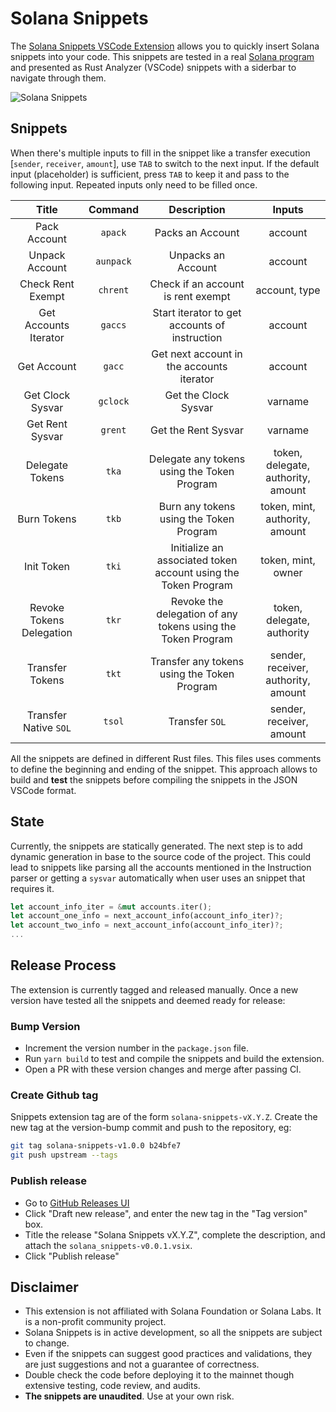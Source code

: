# Solana Snippets

The [Solana Snippets VSCode Extension](https://marketplace.visualstudio.com/items?itemName=patriciobcs.solana-snippets) allows you to quickly insert Solana snippets into your code. This snippets are tested in a real [Solana program](./snippets) and presented as Rust Analyzer (VSCode) snippets with a siderbar to navigate through them.

![Solana Snippets](https://raw.githubusercontent.com/patriciobcs/solana-snippets/main/resources/check-rent.gif)

## Snippets

When there's multiple inputs to fill in the snippet like a transfer execution [`sender`, `receiver`, `amount`], use `TAB` to switch to the next input. If the default input (placeholder) is sufficient, press `TAB` to keep it and pass to the following input. Repeated inputs only need to be filled once.

|          Title           |  Command  |                          Description                           |               Inputs                |
| :----------------------: | :-------: | :------------------------------------------------------------: | :---------------------------------: |
|       Pack Account       |  `apack`  |                        Packs an Account                        |               account               |
|      Unpack Account      | `aunpack` |                       Unpacks an Account                       |               account               |
|    Check Rent Exempt     | `chrent`  |               Check if an account is rent exempt               |            account, type            |
|  Get Accounts Iterator   |  `gaccs`  |         Start iterator to get accounts of instruction          |               account               |
|       Get Account        |  `gacc`   |           Get next account in the accounts iterator            |               account               |
|     Get Clock Sysvar     | `gclock`  |                      Get the Clock Sysvar                      |               varname               |
|     Get Rent Sysvar      |  `grent`  |                      Get the Rent Sysvar                       |               varname               |
|     Delegate Tokens      |   `tka`   |          Delegate any tokens using the Token Program           | token, delegate, authority, amount  |
|       Burn Tokens        |   `tkb`   |            Burn any tokens using the Token Program             |   token, mint, authority, amount    |
|        Init Token        |   `tki`   | Initialize an associated token account using the Token Program |         token, mint, owner          |
| Revoke Tokens Delegation |   `tkr`   |  Revoke the delegation of any tokens using the Token Program   |     token, delegate, authority      |
|     Transfer Tokens      |   `tkt`   |          Transfer any tokens using the Token Program           | sender, receiver, authority, amount |
|  Transfer Native `SOL`   |  `tsol`   |                         Transfer `SOL`                         |      sender, receiver, amount       |

<!-- |       Create a PDA       |  `cpda`  |                       Creates a PDA                        |           varname, payer            |
|      Create Keypair      |  `ckey`  |                     Creates a Keypair                      |               varname               |
|       Set PDA Bump       | `sbump`  |                   Sets the bump to a PDA                   |               account               | -->

All the snippets are defined in different Rust files. This files uses comments to define the beginning and ending of the snippet. This approach allows to build and **test** the snippets before compiling the snippets in the JSON VSCode format.

## State

Currently, the snippets are statically generated. The next step is to add dynamic generation in base to the source code of the project. This could lead to snippets like parsing all the accounts mentioned in the Instruction parser or getting a `sysvar` automatically when user uses an snippet that requires it.

```rust
let account_info_iter = &mut accounts.iter();
let account_one_info = next_account_info(account_info_iter)?;
let account_two_info = next_account_info(account_info_iter)?;
...
```

## Release Process

The extension is currently tagged and released manually. Once a new version have tested all the snippets and deemed ready for release:

### Bump Version

* Increment the version number in the `package.json` file.
* Run `yarn build` to test and compile the snippets and build the extension.
* Open a PR with these version changes and merge after passing CI.

### Create Github tag

Snippets extension tag are of the form `solana-snippets-vX.Y.Z`. Create the new tag at the version-bump commit and push to the repository, eg:

```sh
git tag solana-snippets-v1.0.0 b24bfe7
git push upstream --tags
```

### Publish release

* Go to [GitHub Releases UI](https://github.com/patriciobcs/solana-snippets/releases)
* Click "Draft new release", and enter the new tag in the "Tag version" box.
* Title the release "Solana Snippets vX.Y.Z", complete the description, and attach the `solana_snippets-v0.0.1.vsix`.
* Click "Publish release"

## Disclaimer

* This extension is not affiliated with Solana Foundation or Solana Labs. It is a non-profit community project.
* Solana Snippets is in active development, so all the snippets are subject to change.
* Even if the snippets can suggest good practices and validations, they are just suggestions and not a guarantee of correctness. 
* Double check the code before deploying it to the mainnet though extensive testing, code review, and audits.
* **The snippets are unaudited**. Use at your own risk.
